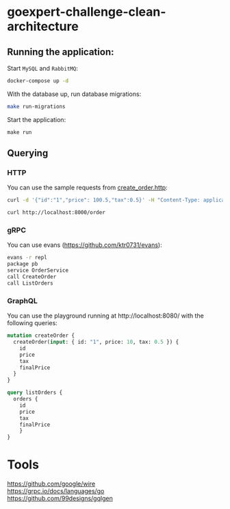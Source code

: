 # goexpert-challenge-clean-architecture

## Running the application:

Start `MySQL` and `RabbitMQ`:
```bash
docker-compose up -d 
```

With the database up, run database migrations:
```bash
make run-migrations
```

Start the application:
```
make run
```

## Querying

### HTTP

You can use the sample requests from [create_order.http](./api/create_order.http):
```bash
curl -d '{"id":"1","price": 100.5,"tax":0.5}' -H "Content-Type: application/json" -X POST http://localhost:8000/order 

curl http://localhost:8000/order 
```

### gRPC

You can use evans (https://github.com/ktr0731/evans):

```bash
evans -r repl
package pb
service OrderService
call CreateOrder
call ListOrders
```

### GraphQL

You can use the playground running at http://localhost:8080/ with the following queries:

```graphql
mutation createOrder {
  createOrder(input: { id: "1", price: 10, tax: 0.5 }) {
    id
    price
    tax
    finalPrice
  }
}

query listOrders {
  orders {
    id
    price
    tax
    finalPrice
 	}
}
```

# Tools

https://github.com/google/wire  
https://grpc.io/docs/languages/go  
https://github.com/99designs/gqlgen  
